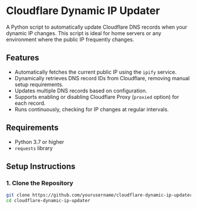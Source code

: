# Cloudflare Dynamic IP Updater

A Python script to automatically update Cloudflare DNS records when your dynamic IP changes. This script is ideal for home servers or any environment where the public IP frequently changes.

## Features
- Automatically fetches the current public IP using the `ipify` service.
- Dynamically retrieves DNS record IDs from Cloudflare, removing manual setup requirements.
- Updates multiple DNS records based on configuration.
- Supports enabling or disabling Cloudflare Proxy (`proxied` option) for each record.
- Runs continuously, checking for IP changes at regular intervals.

## Requirements
- Python 3.7 or higher
- `requests` library

## Setup Instructions

### 1. Clone the Repository
```bash
git clone https://github.com/yourusername/cloudflare-dynamic-ip-updater.git
cd cloudflare-dynamic-ip-updater

